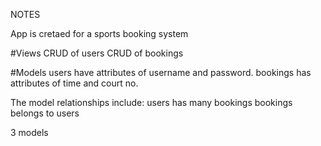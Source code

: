 NOTES

App is cretaed for a sports booking system




#Views
CRUD of users
CRUD of bookings


#Models
users have attributes of username and password.
bookings has attributes of time and court no.


The model relationships include:
users has many bookings
bookings belongs to users



3 models